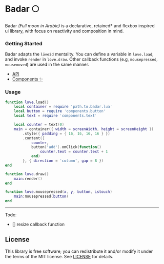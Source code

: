 # Badar 🌕

Badar _(Full moon in Arabic)_ is a declarative, retained\* and flexbox inspired ui library, with focus on reactivity and composition in mind.

### Getting Started

Badar adapts the `löve2d` mentality. You can define a variable in `love.load`, and invoke `render` in `love.draw`. Other callback functions (e.g, `mousepressed`, `mousemoved`) are used in the same manner.

- [API](docs/Core.md)
- [Components ✨](components)

### Usage

```lua
function love.load()
    local container = require 'path.to.badar.lua'
    local button = require 'components.button'
    local text = require 'components.text'

    local counter = text(0)
    main = container({ width = screenWidth, height = screenHeight })
        .style({ padding = { 16, 16, 16, 16 } })
        .content({
            counter,
            button('add').onClick(function()
                counter.text = counter.text + 1
            end)
        }, { direction = 'column', gap = 8 })
end

function love.draw()
    main:render()
end

function love.mousepressed(x, y, button, istouch)
    main:mousepressed(button)
end
```

---

Todo:

- [] resize callback function

## License

This library is free software; you can redistribute it and/or modify it under
the terms of the MIT license. See [LICENSE](LICENSE) for details.
